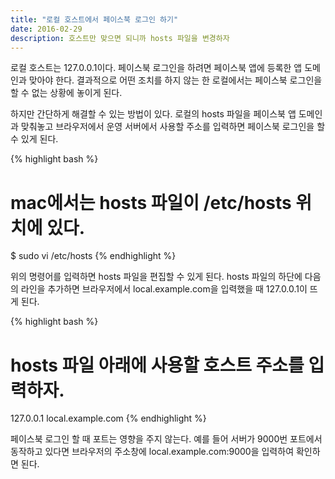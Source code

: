 ```yaml
---
title: "로컬 호스트에서 페이스북 로그인 하기"
date: 2016-02-29
description: 호스트만 맞으면 되니까 hosts 파일을 변경하자
---
```


로컬 호스트는 127.0.0.1이다. 페이스북 로그인을 하려면 페이스북 앱에 등록한 앱 도메인과 맞아야 한다. 결과적으로 어떤 조치를 하지 않는 한 로컬에서는 페이스북 로그인을 할 수 없는 상황에 놓이게 된다. 

하지만 간단하게 해결할 수 있는 방법이 있다. 로컬의 hosts 파일을 페이스북 앱 도메인과 맞춰놓고 브라우저에서 운영 서버에서 사용할 주소를 입력하면 페이스북 로그인을 할 수 있게 된다. 

{% highlight bash %}
# mac에서는 hosts 파일이 /etc/hosts 위치에 있다.
$ sudo vi /etc/hosts
{% endhighlight %}

위의 명령어를 입력하면 hosts 파일을 편집할 수 있게 된다. hosts 파일의 하단에 다음의 라인을 추가하면 브라우저에서 local.example.com을 입력했을 때 127.0.0.1이 뜨게 된다.

{% highlight bash %}
# hosts 파일 아래에 사용할 호스트 주소를 입력하자.
127.0.0.1       local.example.com
{% endhighlight %}

페이스북 로그인 할 때 포트는 영향을 주지 않는다. 예를 들어 서버가 9000번 포트에서 동작하고 있다면 브라우저의 주소창에 local.example.com:9000을 입력하여 확인하면 된다.


